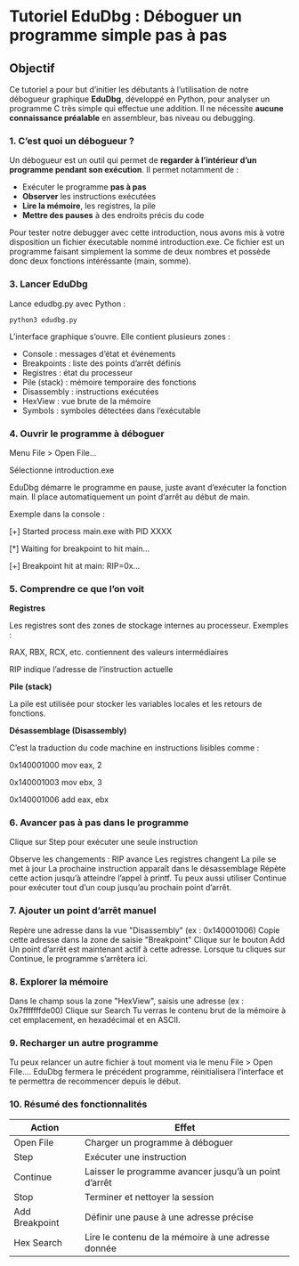 # Tutoriel EduDbg : Déboguer un programme simple pas à pas

## Objectif

Ce tutoriel a pour but d’initier les débutants à l’utilisation de notre débogueur graphique **EduDbg**, développé en Python, pour analyser un programme C très simple qui effectue une addition. Il ne nécessite **aucune connaissance préalable** en assembleur, bas niveau ou debugging.

### 1. C’est quoi un débogueur ?

Un débogueur est un outil qui permet de **regarder à l’intérieur d’un programme pendant son exécution**. Il permet notamment de :
- Exécuter le programme **pas à pas**
- **Observer** les instructions exécutées
- **Lire la mémoire**, les registres, la pile
- **Mettre des pauses** à des endroits précis du code

Pour tester notre debugger avec cette introduction, nous avons mis à votre disposition un fichier éxecutable nommé
introduction.exe. Ce fichier est un programme faisant simplement la somme de deux nombres et possède donc deux fonctions intéréssante (main, somme).

### 3. Lancer EduDbg

Lance edudbg.py avec Python :
```
python3 edudbg.py
```
L’interface graphique s’ouvre. Elle contient plusieurs zones :

- Console : messages d’état et événements
- Breakpoints : liste des points d’arrêt définis
- Registres : état du processeur
- Pile (stack) : mémoire temporaire des fonctions
- Disassembly : instructions exécutées
- HexView : vue brute de la mémoire
- Symbols : symboles détectées dans l’exécutable

### 4. Ouvrir le programme à déboguer

Menu File > Open File...

Sélectionne introduction.exe

EduDbg démarre le programme en pause, juste avant d’exécuter la fonction main. Il place automatiquement un point d’arrêt au début de main.

Exemple dans la console :

[+] Started process main.exe with PID XXXX

[*] Waiting for breakpoint to hit main...

[+] Breakpoint hit at main: RIP=0x...

### 5. Comprendre ce que l’on voit

**Registres**

Les registres sont des zones de stockage internes au processeur. Exemples :

RAX, RBX, RCX, etc. contiennent des valeurs intermédiaires

RIP indique l’adresse de l’instruction actuelle

**Pile (stack)**

La pile est utilisée pour stocker les variables locales et les retours de fonctions.

**Désassemblage (Disassembly)**

C’est la traduction du code machine en instructions lisibles comme :

0x140001000 mov eax, 2

0x140001003 mov ebx, 3

0x140001006 add eax, ebx

### 6. Avancer pas à pas dans le programme

Clique sur Step pour exécuter une seule instruction

Observe les changements :
RIP avance
Les registres changent
La pile se met à jour
La prochaine instruction apparaît dans le désassemblage
Répète cette action jusqu’à atteindre l’appel à printf.
Tu peux aussi utiliser Continue pour exécuter tout d’un coup jusqu’au prochain point d’arrêt.

### 7. Ajouter un point d’arrêt manuel

Repère une adresse dans la vue "Disassembly" (ex : 0x140001006)
Copie cette adresse dans la zone de saisie "Breakpoint"
Clique sur le bouton Add
Un point d’arrêt est maintenant actif à cette adresse. Lorsque tu cliques sur Continue, le programme s’arrêtera ici.

### 8. Explorer la mémoire

Dans le champ sous la zone "HexView", saisis une adresse (ex : 0x7fffffffde00)
Clique sur Search
Tu verras le contenu brut de la mémoire à cet emplacement, en hexadécimal et en ASCII.

### 9. Recharger un autre programme

Tu peux relancer un autre fichier à tout moment via le menu File > Open File.... EduDbg fermera le précédent programme, réinitialisera l’interface et te permettra de recommencer depuis le début.


### 10. Résumé des fonctionnalités

| Action | Effet |
|--- |--- |
| Open File | Charger un programme à déboguer |
| Step | Exécuter une instruction |
| Continue | Laisser le programme avancer jusqu’à un point d’arrêt |
| Stop | Terminer et nettoyer la session |
| Add Breakpoint | Définir une pause à une adresse précise |
| Hex Search | Lire le contenu de la mémoire à une adresse donnée |
